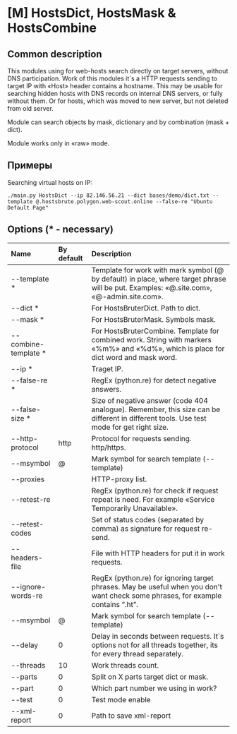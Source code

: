 # \[M\] HostsDict, HostsMask & HostsCombine

## Common description

This modules using for web-hosts search directly on target servers, without DNS participation. Work of this modules it\`s a HTTP requests sending to target IP with «Host» header contains a hostname. This may be usable for searching hidden hosts with DNS records on internal DNS servers, or fully without them. Or for hosts, which was moved to new server, but not deleted from old server.

Module can search objects by mask, dictionary and by combination \(mask + dict\).

Module works only in «raw» mode.

## Примеры

Searching virtual hosts on IP:

```text
./main.py HostsDict --ip 82.146.56.21 --dict bases/demo/dict.txt --template @.hostsbrute.polygon.web-scout.online --false-re "Ubuntu Default Page"
```

## Options \(\* - necessary\)

| Name | By default | Description |
| :--- | :--- | :--- |
| --template \* |  | Template for work with mark symbol \(@ by default\) in place, where target phrase will be put. Examples:  «@.site.com», «@-admin.site.com». |
| --dict \* |  | For HostsBruterDict. Path to dict. |
| --mask \* |  | For HostsBruterMask. Symbols mask. |
| --combine-template \* |  | For HostsBruterCombine. Template for combined work. String with markers «%m%» and «%d%», which is place for dict word and mask word. |
| --ip \* |  | Traget IP. |
| --false-re \* |  | RegEx \(python.re\) for detect negative answers. |
| --false-size \* |  | Size of negative answer \(code 404 analogue\). Remember, this size can be different in different tools. Use test mode for get right size. |
| --http-protocol | http | Protocol for requests sending. http/https. |
| --msymbol | @ | Mark symbol for search template \(--template\) |
| --proxies |  | HTTP-proxy list. |
| --retest-re |  | RegEx \(python.re\) for check if request repeat is need. For example «Service Temporarily Unavailable». |
| --retest-codes |  | Set of status codes \(separated by comma\) as signature for request re-send. |
| --headers-file |  | File with HTTP headers for put it in work requests. |
| --ignore-words-re |  | RegEx \(python.re\) for ignoring target phrases. May be useful when you don't want check some phrases, for example contains “.ht”. |
| --msymbol | @ | Mark symbol for search template \(--template\) |
| --delay | 0 | Delay in seconds  between requests. It\`s options not for all threads together, its for every thread separately. |
| --threads | 10 | Work threads count. |
| --parts | 0 | Split on X parts target dict or mask. |
| --part | 0 | Which part number we using in work? |
| --test | 0 | Test mode enable |
| --xml-report | 0 | Path to save xml-report |

